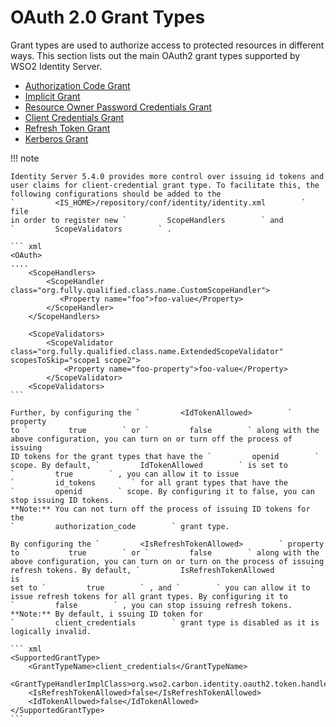 # OAuth 2.0 Grant Types

Grant types are used to authorize access to protected resources in
different ways. This section lists out the main OAuth2 grant types
supported by WSO2 Identity Server.

-   [Authorization Code Grant](_Authorization_Code_Grant_)
-   [Implicit Grant](_Implicit_Grant_)
-   [Resource Owner Password Credentials
    Grant](_Resource_Owner_Password_Credentials_Grant_)
-   [Client Credentials Grant](_Client_Credentials_Grant_)
-   [Refresh Token Grant](_Refresh_Token_Grant_)
-   [Kerberos Grant](_Kerberos_Grant_)

!!! note
    
    Identity Server 5.4.0 provides more control over issuing id tokens and
    user claims for client-credential grant type. To facilitate this, the
    following configurations should be added to the
    `         <IS_HOME>/repository/conf/identity/identity.xml        ` file
    in order to register new `         ScopeHandlers        ` and
    `         ScopeValidators        ` .
    
    ``` xml
    <OAuth>
    ....
        <ScopeHandlers>
            <ScopeHandler class="org.fully.qualified.class.name.CustomScopeHandler">
               <Property name="foo">foo-value</Property>
            </ScopeHandler>    
        </ScopeHandlers>
    
        <ScopeValidators>
            <ScopeValidator class="org.fully.qualified.class.name.ExtendedScopeValidator" scopesToSkip="scope1 scope2">
                <Property name="foo-property">foo-value</Property>
            </ScopeValidator>
        <ScopeValidators>
    ```
    
    Further, by configuring the `         <IdTokenAllowed>        ` property
    to `         true        ` or `         false        ` along with the
    above configuration, you can turn on or turn off the process of issuing
    ID tokens for the grant types that have the `         openid        `
    scope. By default, `         IdTokenAllowed        ` is set to
    `         true        ` , you can allow it to issue
    `         id_tokens        ` for all grant types that have the
    `         openid        ` scope. By configuring it to false, you can
    stop issuing ID tokens.  
    **Note:** You can not turn off the process of issuing ID tokens for the
    `         authorization_code        ` grant type.
    
    By configuring the `         <IsRefreshTokenAllowed>        ` property
    to `         true        ` or `         false        ` along with the
    above configuration, you can turn on or turn on the process of issuing
    refresh tokens. By default, `         IsRefreshTokenAllowed        ` is
    set to `         true        ` , and `        ` you can allow it to
    issue refresh tokens for all grant types. By configuring it to
    `         false        ` , you can stop issuing refresh tokens.  
    **Note:** By default, i ssuing ID token for
    `         client_credentials        ` grant type is disabled as it is
    logically invalid.
    
    ``` xml
    <SupportedGrantType>
        <GrantTypeName>client_credentials</GrantTypeName>
        <GrantTypeHandlerImplClass>org.wso2.carbon.identity.oauth2.token.handlers.grant.ClientCredentialsGrantHandler</GrantTypeHandlerImplClass>
        <IsRefreshTokenAllowed>false</IsRefreshTokenAllowed>
        <IdTokenAllowed>false</IdTokenAllowed>
    </SupportedGrantType>
    ```
    
